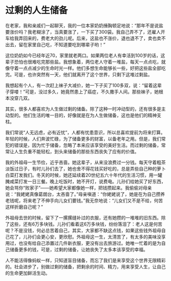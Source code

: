 # 过剩的人生储备

在老家，我和亲戚们一起聊天，我的一位本家奶奶捶胸顿足地说：“那年不是说盐要涨价吗？我老糊涂了，当真要涨了，一下买了300袋。我自己弄不了，还雇人开车给我弄回来的，费老大的劲儿呢。后来，这盐也不涨价，退也退不了，卖也卖不出去，留在家里自己吃，不知道要吃到哪辈子哟！” 

这位奶奶如今已经年近70，家里就老两口。如果两位老人有幸活到100岁的话，这辈子恐怕也很难吃完那些盐。我想象着，两位老人守着一堆盐，每天一点点吃，就像守着一点点减少的生命时光一样。他们多想生命能够长一些，好把这些盐全部吃完。可是，也许突然有一天，他们就离开了这个世界，只剩下这堆过剩盐。 

我想起有个人，有一次赶上袜子大减价，她一下子买了100多双，说：“留着这辈子穿喽！”可是，没过多久，她竟然患上了癌症，不久撒手人间。那些袜子，她根本没穿几双。 

其实，很多人都喜欢为人生做过剩的储备。除了这种一时冲动型的，还有很多是主动型的。他们生活的唯一目的，好像就是在为人生做储备，这也是他们的精神支柱。 

我们常说“人无远虑，必有近忧”，人都有忧患意识，所以总喜欢提前为将来打算。年轻的时候，人们奔波忙碌，为了储备更多的财富，以备老年之用。但是，我们常犯的错误是，因为忙于储备，忽略了本来应该享受的美好生活。而过剩的储备，常常让人生负重不能轻松，到头来储备的那些东西丧失了应有的价值。 

我的外祖母一生节俭，近乎吝啬。她这辈子，从来没浪费过一分钱。每天守着粗茶淡饭过日子，有时儿孙们去了，她也舍不得花钱买好吃的，总是弄些自己种的萝卜白菜打发我们。冬天的时候，她还延续着20世纪五六十年代的生活习惯，用一罐腌咸菜打发一日三餐。晚上吃饭时，她不开灯，说费电。儿孙们给她买了好东西，她会骂你“败家子”——她希望大家都像她一样，把钱攒起来。我偷偷对母亲说：“我姥姥真像葛朗台，太吝啬了。”母亲嗔道：“你姥姥说了，她是在为自己攒养老钱呢，将来老了不伸手向儿女们要钱。”我无奈地说：“儿女们又不是不给，何苦这样折磨自己呢？” 

外祖母去世的时候，留下了一摞摞缝补过的衣服，还有她攒的一堆堆的旧东西。除了这些，还有6万多块钱。儿孙们看着这6万多块钱，纷纷落泪了：老人这是何苦呢？不是没钱，何必总苦着自己，其实，大家都不缺这点钱，如果这些钱外祖母自己花了，儿孙们会更心安，更欣慰。外祖母这一生，太清苦了，有太多的美味没享用过，也没有给自己添置过几件新衣服，更没有出去旅游过。她唯一忙着的是为自己储备更多的钱，可是，过剩的储备，让她丧失了太多本该享受的幸福。 

人不能活得像蚂蚁一样，只知道盲目储备，而忘了我们是来享受这个世界无限精彩的。社会进步了，别做过剩的储备，把剩余的时间、精力，用来享受人生，让自己的生命更加鲜活生动。